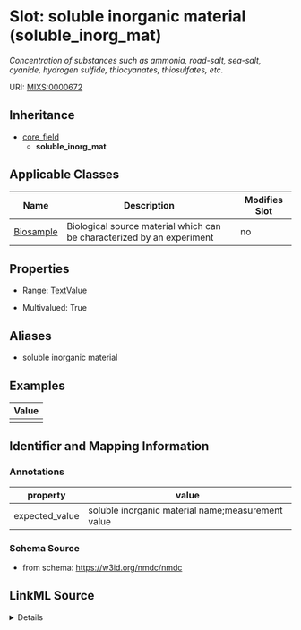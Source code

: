 # Slot: soluble inorganic material (soluble_inorg_mat)


_Concentration of substances such as ammonia, road-salt, sea-salt, cyanide, hydrogen sulfide, thiocyanates, thiosulfates, etc._



URI: [MIXS:0000672](https://w3id.org/mixs/0000672)




## Inheritance

* [core_field](core_field.md)
    * **soluble_inorg_mat**





## Applicable Classes

| Name | Description | Modifies Slot |
| --- | --- | --- |
[Biosample](Biosample.md) | Biological source material which can be characterized by an experiment |  no  |







## Properties

* Range: [TextValue](TextValue.md)

* Multivalued: True



## Aliases


* soluble inorganic material




## Examples

| Value |
| --- |
|  |

## Identifier and Mapping Information





### Annotations

| property | value |
| --- | --- |
| expected_value | soluble inorganic material name;measurement value || preferred_unit | gram, microgram, mole per liter, gram per liter, parts per million || occurrence | m |



### Schema Source


* from schema: https://w3id.org/nmdc/nmdc




## LinkML Source

<details>
```yaml
name: soluble_inorg_mat
annotations:
  expected_value:
    tag: expected_value
    value: soluble inorganic material name;measurement value
  preferred_unit:
    tag: preferred_unit
    value: gram, microgram, mole per liter, gram per liter, parts per million
  occurrence:
    tag: occurrence
    value: m
description: Concentration of substances such as ammonia, road-salt, sea-salt, cyanide,
  hydrogen sulfide, thiocyanates, thiosulfates, etc.
title: soluble inorganic material
examples:
- value: ''
from_schema: https://w3id.org/nmdc/nmdc
aliases:
- soluble inorganic material
rank: 1000
is_a: core field
string_serialization: '{text};{float} {unit}'
slot_uri: MIXS:0000672
multivalued: true
alias: soluble_inorg_mat
domain_of:
- Biosample
range: TextValue

```
</details>
